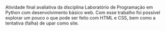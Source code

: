 Atividade final avaliativa da disciplina Laboratório de Programação em Python com desenvolvimento básico web. Com esse trabalho foi possível explorar um pouco o que pode ser feito com HTML e CSS, bem como a tentativa (falha) de upar como site.
